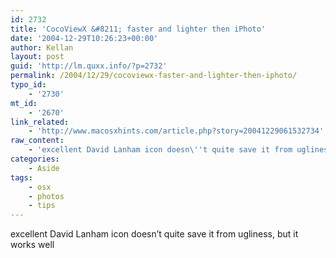 ```yaml
---
id: 2732
title: 'CocoViewX &#8211; faster and lighter then iPhoto'
date: '2004-12-29T10:26:23+00:00'
author: Kellan
layout: post
guid: 'http://lm.quxx.info/?p=2732'
permalink: /2004/12/29/cocoviewx-faster-and-lighter-then-iphoto/
typo_id:
    - '2730'
mt_id:
    - '2670'
link_related:
    - 'http://www.macosxhints.com/article.php?story=20041229061532734'
raw_content:
    - 'excellent David Lanham icon doesn\''t quite save it from ugliness, but it works well'
categories:
    - Aside
tags:
    - osx
    - photos
    - tips
---
```


excellent David Lanham icon doesn’t quite save it from ugliness, but it works well